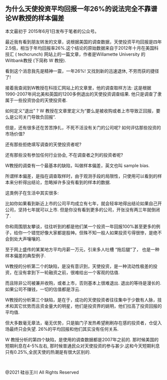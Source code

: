 ## 为什么天使投资平均回报一年26%的说法完全不靠谱论W教授的样本偏差

本文最初于 2015年6月1日发布于笔者的公众号。

最近我有看到朋友转发的文章，说根据美国的调查数据，天使投资平均回报是四年2.5倍，相当于年均回报率26%.这个结论的原始数据来自于2012年十月在美国科技汇 (
techcrunch) 网站上的一篇文章，作者是Willamette University 的Wiltbank教授 (下简称 W 教授).

看到这个消息我先是精神一震，一年26%! 又找到新的迅速退休, 不劳而获的捷径了!

接着我查阅到W教授在科技汇网站上的文章里，他的调查取样方法: 这是根据 1990-2007年间北美和英国的1200多例退出的天使投资调查结果.
他只是调查了隶属于一些投资协会的天使投资者.

如何定义“退出” ? W 教授在文章里定义为“要么是被收购或者上市导致正回报，要么是公司关门导致负回报”.

但是，还有很多还在苦苦挣扎，不死不活没有关门的公司呢? 如何评估那些投资的市场价值?

还有那些拒绝填写调查的天使投资者呢?

还有那些没有参加任何行业协会, 不在调查者之列的投资者呢?

W教授的调查有一个最基本的缺陷，叫做样本偏差，英文也叫 sample bias.

所谓样本偏差，是指在调查取样时，由于观测手段的局限性，只使用可以看到的样本来分析得出结论，忽略掉许多没有看到的样本的数据.

这类例子在生活中其实很多:

比如你如果看到新近上市的公司平均成立有七年，就会轻率地得出结论如果自己开公司，坚持七年就可以上市.
但是你没有看到更多的公司，开张没有两三年就倒闭了.

你和周围朋友攀谈，往往听到的都是他们某一个投资一年回报100%甚至更多的例子，给你一个错觉好像大家都是股神。但殊不知一般人如果投资亏得很惨，是绝不会到处大声嚷嚷的.

至于网上盛传的某某地方平均月薪一万元，引来多人吐槽 &#8220;拖后腿&#8221;了， 也是一种样本偏差的典型例子.

W教授的分析第二个的缺陷，是没有意识到，天使投资，是一种流动性极差的投资，在没有拿到下一轮融资之前，很难给出一个客观的估值.

而且除非公司被兼并收购，或者上市，否则基本上很难退出. 退出的等待是漫长的. 如果公司不赚钱，一切的估值都是浮云.

W教授的分析第三个缺陷，是在于，成功的天使投资者往往集中于少数有人脉，技术和其它优势而且资金量大的明星，他们是投资界的姚明，他们拉高了投资回报的平均值.

但大多数毫无章法，毫无优势，只是脑门子发热希望刷刷存在感的投资者，仓促入场最终只会失望. 26%的平均回报和他们其实没有任何关系.

W 教授分析的第四个缺陷，是使用的调查数据都是2007年之前的. 那时候美国的短期利息在4-5%左右,
那时候普通民众对天使投资的参与甚少.这和今天短期利息只有0.25%,全民天使的热潮是有很大区别的.

&nbsp;

@2021 硅谷王川 All Rights Reserved

